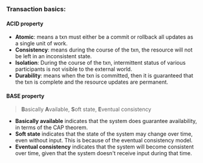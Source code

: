 
### Transaction basics:

#### ACID property
- **Atomic**: means a txn must either be a commit or rollback all updates as a single unit of work.
- **Consistency**: means during the course of the txn, the resource will not be left in an inconsistent state.
- **Isolation**: During the course of the txn, intermittent status of various participants is not visible to the external world.
- **Durability**: means when the txn is committed, then it is guaranteed that the txn is complete and the resource updates are permanent.

#### BASE property
> **B**asically **A**vailable, **S**oft state, **E**ventual consistency
- **Basically available** indicates that the system does guarantee availability, in terms of the CAP theorem.
- **Soft state** indicates that the state of the system may change over time, even without input. This is because of the eventual consistency model.
- **Eventual consistency** indicates that the system will become consistent over time, given that the system doesn't receive input during that time.
